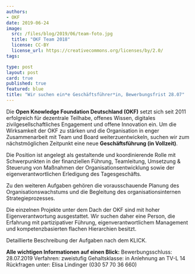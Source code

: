 ```yaml
---
authors:
- OKF
date: 2019-06-24
image:
  src: /files/blog/2019/06/team-foto.jpg
  title: "OKF Team 2018"
  license: CC-BY
  license_url: https://creativecommons.org/licenses/by/2.0/
tags:

type: post
layout: post
card: true
published: true
featured: blue
title: "Wir suchen ein*e Geschäftsführer*in, Bewerbungsfrist 28.07"
---
```


Die **Open Knowledge Foundation Deutschland (OKF)** setzt sich seit 2011 erfolgreich für dezentrale Teilhabe, offenes Wissen, digitales zivilgesellschaftliches Engagement und offene Innovation ein. Um die Wirksamkeit der OKF zu stärken und die Organisation in enger Zusammenarbeit mit Team und Board weiterzuentwickeln, suchen wir zum nächstmöglichen Zeitpunkt eine neue **Geschäftsführung (in Vollzeit)**.

Die Position ist angelegt als gestaltende und koordinierende Rolle mit Schwerpunkten in der finanziellen Führung, Teamleitung, Umsetzung & Steuerung von Maßnahmen der Organisationsentwicklung sowie der eigenverantwortlichen Erledigung des Tagesgeschäfts.

Zu den weiteren Aufgaben gehören die vorausschauende Planung des Organisationswachstums und die Begleitung des organisationsinternen Strategieprozesses.

Die einzelnen Projekte unter dem Dach der OKF sind mit hoher Eigenverantwortung ausgestattet. Wir suchen daher eine Person, die Erfahrung mit partizipativer Führung, eigenverantwortlichem Management und kompetenzbasierten flachen Hierarchien besitzt.

Detaillierte Beschreibung der Aufgaben nach dem KLICK.

**Alle wichtigen Informationen auf einen Blick:**
Bewerbungsschluss: 28.07.2019
Verfahren: zweistufig
Gehaltsklasse: in Anlehnung an TV-L 14
Rückfragen unter: Elisa Lindinger (030 57 70 36 660)
